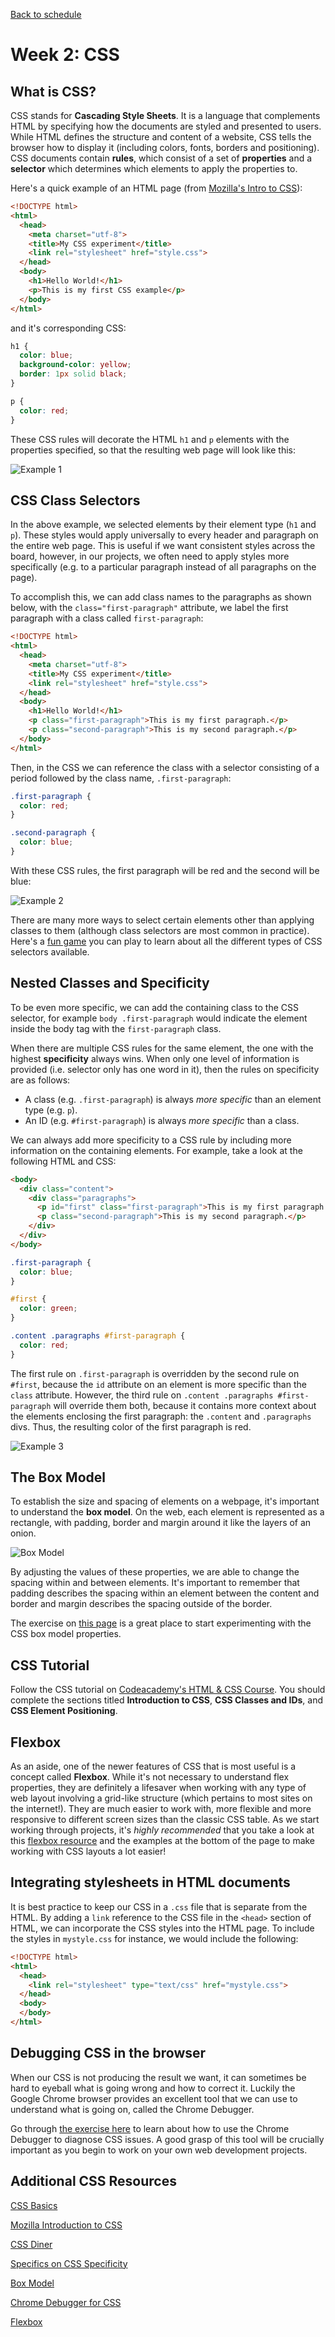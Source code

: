 [Back to schedule](../schedule.md)

# Week 2: CSS

## What is CSS?

CSS stands for **Cascading Style Sheets**. It is a language that complements HTML by specifying how the documents are styled and presented to users. While HTML defines the structure and content of a website, CSS tells the browser how to display it (including colors, fonts, borders and positioning). CSS documents contain **rules**, which consist of a set of **properties** and a **selector** which determines which elements to apply the properties to.

Here's a quick example of an HTML page (from [Mozilla's Intro to CSS](https://developer.mozilla.org/en-US/docs/Learn/CSS/Introduction_to_CSS)):

```html
<!DOCTYPE html>
<html>
  <head>
    <meta charset="utf-8">
    <title>My CSS experiment</title>
    <link rel="stylesheet" href="style.css">
  </head>
  <body>
    <h1>Hello World!</h1>
    <p>This is my first CSS example</p>
  </body>
</html>
```

and it's corresponding CSS:

```css
h1 {
  color: blue;
  background-color: yellow;
  border: 1px solid black;
}

p {
  color: red;
}
```

These CSS rules will decorate the HTML `h1` and `p` elements with the properties specified, so that the resulting web page will look like this:

![Example 1](https://raw.githubusercontent.com/michelleshu/web-development/master/images/02/example1.png)

## CSS Class Selectors

In the above example, we selected elements by their element type (`h1` and `p`). These styles would apply universally to every header and paragraph on the entire web page. This is useful if we want consistent styles across the board, however, in our projects, we often need to apply styles more specifically (e.g. to a particular paragraph instead of all paragraphs on the page).

To accomplish this, we can add class names to the paragraphs as shown below, with the `class="first-paragraph"` attribute, we label the first paragraph with a class called `first-paragraph`:

```html
<!DOCTYPE html>
<html>
  <head>
    <meta charset="utf-8">
    <title>My CSS experiment</title>
    <link rel="stylesheet" href="style.css">
  </head>
  <body>
    <h1>Hello World!</h1>
    <p class="first-paragraph">This is my first paragraph.</p>
    <p class="second-paragraph">This is my second paragraph.</p>
  </body>
</html>
```

Then, in the CSS we can reference the class with a selector consisting of a period followed by the class name, `.first-paragraph`:

```css
.first-paragraph {
  color: red;
}

.second-paragraph {
  color: blue;
}
```

With these CSS rules, the first paragraph will be red and the second will be blue:

![Example 2](https://raw.githubusercontent.com/michelleshu/web-development/master/images/02/example2.png)

There are many more ways to select certain elements other than applying classes to them (although class selectors are most common in practice). Here's a [fun game](https://flukeout.github.io/) you can play to learn about all the different types of CSS selectors available.

## Nested Classes and Specificity

To be even more specific, we can add the containing class to the CSS selector, for example `body .first-paragraph` would indicate the element inside the body tag with the `first-paragraph` class.

When there are multiple CSS rules for the same element, the one with the highest **specificity** always wins. When only one level of information is provided (i.e. selector only has one word in it), then the rules on specificity are as follows:
- A class (e.g. `.first-paragraph`) is always *more specific* than an element type (e.g. `p`).
- An ID (e.g. `#first-paragraph`) is always *more specific* than a class.

We can always add more specificity to a CSS rule by including more information on the containing elements. For example, take a look at the following HTML and CSS:

```html
<body>
  <div class="content">
    <div class="paragraphs">
      <p id="first" class="first-paragraph">This is my first paragraph.</p>
      <p class="second-paragraph">This is my second paragraph.</p>
    </div>
  </div>
</body>
```

```css
.first-paragraph {
  color: blue;
}

#first {
  color: green;
}

.content .paragraphs #first-paragraph {
  color: red;
}
```

The first rule on `.first-paragraph` is overridden by the second rule on `#first`, because the `id` attribute on an element is more specific than the `class` attribute. However, the third rule on `.content .paragraphs #first-paragraph` will override them both, because it contains more context about the elements enclosing the first paragraph: the `.content` and `.paragraphs` divs. Thus, the resulting color of the first paragraph is red.

![Example 3](https://raw.githubusercontent.com/michelleshu/web-development/master/images/02/example3.png)

## The Box Model

To establish the size and spacing of elements on a webpage, it's important to understand the **box model**. On the web, each element is represented as a rectangle, with padding, border and margin around it like the layers of an onion.

![Box Model](https://raw.githubusercontent.com/michelleshu/web-development/master/images/02/box-model.png)

By adjusting the values of these properties, we are able to change the spacing within and between elements. It's important to remember that padding describes the spacing within an element between the content and border and margin describes the spacing outside of the border.

The exercise on [this page](https://developer.mozilla.org/en-US/docs/Learn/CSS/Introduction_to_CSS/Box_model) is a great place to start experimenting with the CSS box model properties.

## CSS Tutorial

Follow the CSS tutorial on [Codeacademy's HTML & CSS Course](https://www.codecademy.com/en/tracks/web). You should complete the sections titled **Introduction to CSS**, **CSS Classes and IDs**, and **CSS Element Positioning**.

## Flexbox

As an aside, one of the newer features of CSS that is most useful is a concept called **Flexbox**. While it's not necessary to understand flex properties, they are definitely a lifesaver when working with any type of web layout involving a grid-like structure (which pertains to most sites on the internet!). They are much easier to work with, more flexible and more responsive to different screen sizes than the classic CSS table. As we start working through projects, it's *highly recommended* that you take a look at this [flexbox resource](https://css-tricks.com/snippets/css/a-guide-to-flexbox/) and the examples at the bottom of the page to make working with CSS layouts a lot easier!

## Integrating stylesheets in HTML documents

It is best practice to keep our CSS in a `.css` file that is separate from the HTML. By adding a `link` reference to the CSS file in the `<head>` section of HTML, we can incorporate the CSS styles into the HTML page. To include the styles in `mystyle.css` for instance, we would include the following:

```html
<!DOCTYPE html>
<html>
  <head>
    <link rel="stylesheet" type="text/css" href="mystyle.css">
  </head>
  <body>
  </body>
</html>
```

## Debugging CSS in the browser

When our CSS is not producing the result we want, it can sometimes be hard to eyeball what is going wrong and how to correct it. Luckily the Google Chrome browser provides an excellent tool that we can use to understand what is going on, called the Chrome Debugger.

Go through [the exercise here](https://developers.google.com/web/tools/chrome-devtools/css/) to learn about how to use the Chrome Debugger to diagnose CSS issues. A good grasp of this tool will be crucially important as you begin to work on your own web development projects.

## Additional CSS Resources

[CSS Basics](http://www.cssbasics.com/)

[Mozilla Introduction to CSS](https://developer.mozilla.org/en-US/docs/Learn/CSS/Introduction_to_CSS)

[CSS Diner](https://flukeout.github.io/)

[Specifics on CSS Specificity](https://css-tricks.com/specifics-on-css-specificity/)

[Box Model](https://developer.mozilla.org/en-US/docs/Learn/CSS/Introduction_to_CSS/Box_model)

[Chrome Debugger for CSS](https://developers.google.com/web/tools/chrome-devtools/css/)

[Flexbox](https://css-tricks.com/snippets/css/a-guide-to-flexbox/)
